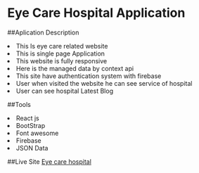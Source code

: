 # Eye Care Hospital Application

##Aplication Description
<li>This Is eye care related website</li>
<li>This is single page Application</li>
<li>This website is fully responsive</li>
<li>Here is the managed data by context api</li>
<li>This site have authentication system with firebase</li>
<li>User when visited the website he can see service of hospital</li>
<li>User can see hospital Latest Blog</li>

##Tools
<li>React js</li>
<li>BootStrap</li>
<li>Font awesome</li>
<li>Firebase</li>
<li>JSON Data</li>

##Live Site
<a href="https://health-care-by-nahin.netlify.app/">Eye care hospital</a>
